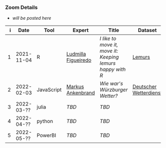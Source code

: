 ### Zoom Details

- *will be posted here*

|    i | Date       | Tool       | Expert     | Title | Dataset  | DE/EN   | Result |
| ---: | ---------- | ---------- | ---------- | ----- | -------- | ------- | ------ |
|    1 | 2021-11-04 | R          | [Ludmilla Figueiredo](https://ludmillafigueiredo.github.io) | *I like to move it, move it: Keeping lemurs happy with R* | [Lemurs](https://github.com/rfordatascience/tidytuesday/blob/master/data/2021/2021-08-24/readme.md) | English | [repo](https://github.com/ludmillafigueiredo/data_crunch_magic_wue), [document](./dcm/01_lemurs/lemurs.html) |
|    2 | 2022-02-03 | JavaScript | [Markus Ankenbrand](https://markus.ankenbrand.me) | *Wie war's Würzburger Wetter?*  |   [Deutscher Wetterdienst](https://cdc.dwd.de/portal/)   | German |        |
|    3 | 2022-03-?? | julia      | *TBD*                                                       | *TBD*                                                                                               |                                                           |         |        |
|    4 | 2022-04-?? | python     | *TBD*                                                       | *TBD*                                                                                               |                                                           |         |        |
|    5 | 2022-05-?? | PowerBI    | *TBD*                                                       | *TBD*                                                                                               |                                                           |         |        |
